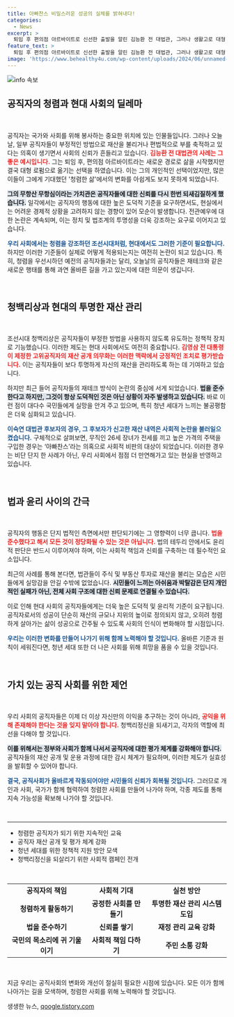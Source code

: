 ```yaml
---
title: 아빠찬스 비밀스러운 성공의 실체를 밝혀내다!
categories:
  - News
excerpt: >
  퇴임 후 편의점 아르바이트로 신선한 출발을 알린 김능환 전 대법관, 그러나 생활고로 대형 로펌으로 돌아가자 많은 이들의 실망감이 쏟아졌다. 이와 함께 이숙연 대법관 후보자의 재산 형성 과정이 논란을 일으키며, 아빠찬스의 실상에 대한 우려가 커지고 있다.
feature_text: >
  퇴임 후 편의점 아르바이트로 신선한 출발을 알린 김능환 전 대법관, 그러나 생활고로 대형 로펌으로 돌아가자 많은 이들의 실망감이 쏟아졌다. 이와 함께 이숙연 대법관 후보자의 재산 형성 과정이 논란을 일으키며, 아빠찬스의 실상에 대한 우려가 커지고 있다.
image: 'https://www.behealthy4u.com/wp-content/uploads/2024/06/unnamed-file.png'
---
```


<p><img src="https://www.behealthy4u.com/wp-content/uploads/2024/06/unnamed-file.png" alt="info 속보" /></p>

<h2 data-ke-size="size26">공직자의 청렴과 현대 사회의 딜레마</h2>

<p data-ke-size="size16">&nbsp;</p>

<p>공직자는 국가와 사회를 위해 봉사하는 중요한 위치에 있는 인물들입니다. 그러나 오늘날, 일부 공직자들이 부정적인 방법으로 재산을 불리거나 편법적으로 부를 축적하고 있다는 의혹이 생기면서 사회의 신뢰가 흔들리고 있습니다. <b><span style="color: #ee2323;">김능환 전 대법관의 사례는 그 좋은 예시입니다.</span></b> 그는 퇴임 후, 편의점 아르바이트라는 새로운 경로로 삶을 시작했지만 결국 대형 로펌으로 옮기는 선택을 하였습니다. 이는 그의 개인적인 선택이었지만, 많은 이들이 그에게 기대했던 '청렴한 삶'에서의 변화를 아쉽게도 보지 못하게 되었습니다.</p>

<p><b><span style="background-color: #21538527;">그의 무항산 무항심이라는 가치관은 공직자들에 대한 신뢰를 다시 한번 되새김질하게 했습니다.</span></b> 일각에서는 공직자의 행동에 대한 높은 도덕적 기준을 요구하면서도, 현실에서는 어려운 경제적 상황을 고려하지 않는 경향이 있어 모순이 발생합니다. 전관예우에 대한 논란은 계속되며, 이는 정치 및 법조계의 투명성을 더욱 강조하는 요구로 이어지고 있습니다.</p>

<p><b><span style="color: #1a5490;">우리 사회에서는 청렴을 강조하던 조선시대처럼, 현대에서도 그러한 기준이 필요합니다.</span></b> 하지만 이러한 기준들이 실제로 어떻게 적용되는지는 여전히 논란이 되고 있습니다. 특히, 청렴을 우선시하던 예전의 공직자들과는 달리, 오늘날의 공직자들은 재테크와 같은 새로운 행태를 통해 과연 올바른 길을 가고 있는지에 대한 의문이 생깁니다.</p>

<p data-ke-size="size16">&nbsp;</p>

<h2 data-ke-size="size26">청백리상과 현대의 투명한 재산 관리</h2>

<p data-ke-size="size16">&nbsp;</p>

<p>조선시대 청백리상은 공직자들이 부정한 방법을 사용하지 않도록 유도하는 정책적 장치로 기능했습니다. 이러한 제도는 현대 사회에서도 여전히 중요합니다. <b><span style="color: #ee2323;">김영삼 전 대통령이 제정한 고위공직자의 재산 공개 의무화는 이러한 맥락에서 긍정적인 조치로 평가받습니다.</span></b> 이는 공직자들이 보다 투명하게 자신의 재산을 관리하도록 하는 데 기여하고 있습니다.</p>

<p>하지만 최근 들어 공직자들의 재테크 방식이 논란의 중심에 서게 되었습니다. <b><span style="background-color: #21538527;">법을 준수한다고 하지만, 그것이 항상 도덕적인 것은 아닌 상황이 자주 발생하고 있습니다.</span></b> 바로 이런 점이 대다수 국민들에게 실망을 안겨 주고 있으며, 특히 청년 세대가 느끼는 불공평함은 더욱 심화되고 있습니다.</p>

<p><b><span style="color: #1a5490;">이숙연 대법관 후보자의 경우, 그 후보자가 신고한 재산 내역은 사회적 논란을 불러일으켰습니다.</span></b> 구체적으로 살펴보면, 무직인 26세 장녀가 전세를 끼고 높은 가격의 주택을 구입한 경우는 ‘아빠찬스’라는 의혹으로 사회적 비판의 대상이 되었습니다. 이러한 경우는 비단 단지 한 사례가 아닌, 우리 사회에서 점점 더 만연해가고 있는 현실을 반영하고 있습니다.</p>

<p data-ke-size="size16">&nbsp;</p>

<h2 data-ke-size="size26">법과 윤리 사이의 간극</h2>

<p data-ke-size="size16">&nbsp;</p>

<p>공직자의 행동은 단지 법적인 측면에서만 판단되기에는 그 영향력이 너무 큽니다. <b><span style="color: #ee2323;">법을 준수했다고 해서 모든 것이 정당화될 수 있는 것은 아닙니다.</span></b> 법의 테두리 안에서도 윤리적 판단은 반드시 이루어져야 하며, 이는 사회적 책임과 신뢰를 구축하는 데 필수적인 요소입니다. </p>

<p>최근의 사례를 통해 본다면, 법관들이 주식 및 부동산 투자로 재산을 불리는 모습은 시민들에게 실망감을 안길 수밖에 없었습니다. <b><span style="background-color: #21538527;">시민들이 느끼는 아쉬움과 박탈감은 단지 개인적인 실패가 아닌, 전체 사회 구조에 대한 신뢰 문제로 연결될 수 있습니다.</span></b> </p>

<p>이로 인해 현대 사회의 공직자들에게는 더욱 높은 도덕적 및 윤리적 기준이 요구됩니다. 공직자로서의 성공이 단순히 재산의 규모나 지위의 높이로 정의되지 않고, 오히려 청렴하게 살아가는 삶이 성공으로 간주될 수 있도록 사회의 인식이 변화해야 할 시점입니다. </p>

<p><b><span style="color: #1a5490;">우리는 이러한 변화를 만들어 나가기 위해 함께 노력해야 할 것입니다.</span></b> 올바른 기준과 원칙이 세워진다면, 청년 세대 또한 더 나은 사회를 위해 희망을 품을 수 있을 것입니다.</p>

<p data-ke-size="size16">&nbsp;</p>

<h2 data-ke-size="size26">가치 있는 공직 사회를 위한 제언</h2>

<p data-ke-size="size16">&nbsp;</p>

<p>우리 사회의 공직자들은 이제 더 이상 자신만의 이익을 추구하는 것이 아니라, <b><span style="color: #ee2323;">공익을 위해 존재해야 한다는 것을 잊지 말아야 합니다.</span></b> 청백리정신을 되새기고, 각자의 역할에 최선을 다해야 할 것입니다. </p>

<p><b><span style="background-color: #21538527;">이를 위해서는 정부와 사회가 함께 나서서 공직자에 대한 평가 체계를 강화해야 합니다.</span></b> 공직자들의 재산 공개 및 운용 과정에 대한 감시 체계가 필요하며, 이러한 제도가 실효성을 발휘할 수 있어야 합니다. </p>

<p><b><span style="color: #1a5490;">결국, 공직사회가 올바르게 작동되어야만 시민들의 신뢰가 회복될 것입니다.</span></b> 그러므로 개인과 사회, 국가가 함께 협력하여 청렴한 사회를 만들어 나가야 하며, 각종 제도를 통해 지속 가능성을 확보해 나가야 할 것입니다. </p>

<p data-ke-size="size16">&nbsp;</p>

<hr>

<ul>
  <li>청렴한 공직자가 되기 위한 지속적인 교육</li>
  <li>공직자 재산 공개 및 평가 체계 강화</li>
  <li>청년 세대를 위한 정책적 지원 방안 모색</li>
  <li>청백리정신을 되살리기 위한 사회적 캠페인 전개</li>
</ul>

<p data-ke-size="size16">&nbsp;</p>

<table style="width: 100%; border-collapse: collapse;">
  <tr>
    <td style="text-align: center; height: 17px;"><b>공직자의 책임</b></td>
    <td style="text-align: center; height: 17px;"><b>사회적 기대</b></td>
    <td style="text-align: center; height: 17px;"><b>실천 방안</b></td>
  </tr>
  <tr>
    <td style="text-align: center; height: 17px;"><b>청렴하게 활동하기</b></td>
    <td style="text-align: center; height: 17px;"><b>공정한 사회를 만들기</b></td>
    <td style="text-align: center; height: 17px;"><b>투명한 재산 관리 시스템 도입</b></td>
  </tr>
  <tr>
    <td style="text-align: center; height: 17px;"><b>법을 준수하기</b></td>
    <td style="text-align: center; height: 17px;"><b>신뢰를 쌓기</b></td>
    <td style="text-align: center; height: 17px;"><b>재정 관리 교육 강화</b></td>
  </tr>
  <tr>
    <td style="text-align: center; height: 17px;"><b>국민의 목소리에 귀 기울이기</b></td>
    <td style="text-align: center; height: 17px;"><b>사회적 책임 다하기</b></td>
    <td style="text-align: center; height: 17px;"><b>주민 소통 강화</b></td>
  </tr>
</table>

<p data-ke-size="size16">&nbsp;</p> 

<p>지금 우리는 공직사회의 변화와 개선이 절실히 필요한 시점에 있습니다. 모든 이가 함께 나아가는 길을 모색하며, 청렴한 사회를 위해 노력해야 할 것입니다.</p>
생생한 뉴스, <a href="https://qoogle.tistory.com" rel="dofollow">qoogle.tistory.com</a>


